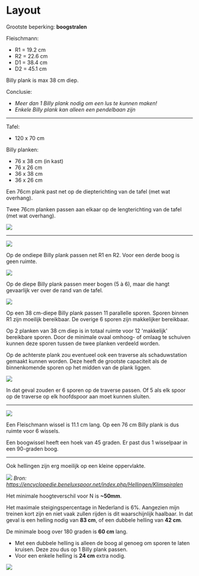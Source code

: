 Layout
======

Grootste beperking: **boogstralen**

Fleischmann:
- R1 = 19.2 cm
- R2 = 22.6 cm
- D1 = 38.4 cm
- D2 = 45.1 cm

Billy plank is max 38 cm diep.

Conclusie:
- *Meer dan 1 Billy plank nodig om een lus te kunnen maken!*
- *Enkele Billy plank kan alleen een pendelbaan zijn*

---

Tafel:
- 120 x 70 cm

Billy planken:
- 76 x 38 cm (in kast)
- 76 x 26 cm
- 36 x 38 cm
- 36 x 26 cm

Een 76cm plank past net op de diepterichting van de tafel (met wat overhang).

Twee 76cm planken passen aan elkaar op de lengterichting van de tafel (met wat overhang).

![](images/tafel-billy-layout1.png)

---

![](images/boog-plaatsing.png)

Op de ondiepe Billy plank passen net R1 en R2. Voor een derde boog is geen ruimte.

![](images/boog-plaatsing2.png)

Op de diepe Billy plank passen meer bogen (5 à 6), maar die hangt gevaarlijk ver over de rand van de tafel.

![](images/sporen1.png)

Op een 38 cm-diepe Billy plank passen 11 parallelle sporen. Sporen binnen R1 zijn moeilijk bereikbaar. De overige 6 sporen zijn makkelijker bereikbaar.

Op 2 planken van 38 cm diep is in totaal ruimte voor 12 'makkelijk' bereikbare sporen. Door de minimale ovaal omhoog- of omlaag te schuiven kunnen deze sporen tussen de twee planken verdeeld worden.

Op de achterste plank zou eventueel ook een traverse als schaduwstation gemaakt kunnen worden. Deze heeft de grootste capaciteit als de binnenkomende sporen op het midden van de plank liggen.

![](images/traverse1.png)

In dat geval zouden er 6 sporen op de traverse passen. Of 5 als elk spoor op de traverse op elk hoofdspoor aan moet kunnen sluiten.

---

![](images/wissels1.png)

Een Fleischmann wissel is 11.1 cm lang. Op een 76 cm Billy plank is dus ruimte voor 6 wissels.

Een boogwissel heeft een hoek van 45 graden. Er past dus 1 wisselpaar in een 90-graden boog.

---

Ook hellingen zijn erg moeilijk op een kleine oppervlakte.

![](images/min-hoogteverschil.jpg)
*Bron: https://encyclopedie.beneluxspoor.net/index.php/Hellingen/Klimspiralen*

Het minimale hoogteverschil voor N is **~50mm**.

Het maximale steigingspercentage in Nederland is 6%. Aangezien mijn treinen kort zijn en niet vaak zullen rijden is dit waarschijnlijk haalbaar. In dat geval is een helling nodig van **83 cm**, of een dubbele helling van **42 cm**.

De minimale boog over 180 graden is **60 cm** lang.
- Met een dubbele helling is alleen de boog al genoeg om sporen te laten kruisen. Deze zou dus op 1 Billy plank passen.
- Voor een enkele helling is **24 cm** extra nodig.

![](images/helling1.png)